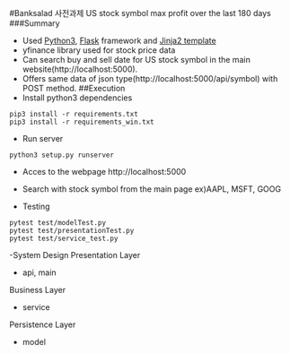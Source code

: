 #Banksalad 사전과제 
US stock symbol max profit over the last 180 days
###Summary
- Used <u>Python3</u>, <u>Flask</u> framework and <u>Jinja2 template</u>
- yfinance library used for stock price data
- Can search buy and sell date for US stock symbol in the main website(http://localhost:5000).
- Offers same data of json type(http://localhost:5000/api/symbol) with POST method.
##Execution
- Install python3 dependencies
```console
pip3 install -r requirements.txt
pip3 install -r requirements_win.txt
```
- Run server
```console
python3 setup.py runserver
```
- Acces to the webpage
http://localhost:5000

- Search with stock symbol from the main page ex)AAPL, MSFT, GOOG

- Testing
```console
pytest test/modelTest.py
pytest test/presentationTest.py
pytest test/service_test.py
```
-System Design
Presentation Layer 
- api, main

Business Layer
- service

Persistence Layer
- model